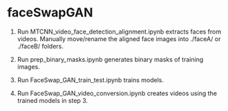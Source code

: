 # faceSwapGAN



1. Run MTCNN_video_face_detection_alignment.ipynb  extracts faces from videos.
  Manually move/rename the aligned face images into ./faceA/ or ./faceB/ folders.

2. Run prep_binary_masks.ipynb generates binary masks of training images.

3. Run FaceSwap_GAN_train_test.ipynb  trains models.
4. Run FaceSwap_GAN_video_conversion.ipynb creates videos using the trained models in step 3.
